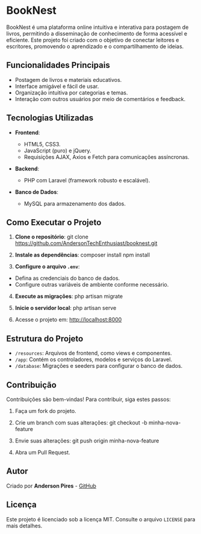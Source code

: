 # BookNest

BookNest é uma plataforma online intuitiva e interativa para postagem de livros, permitindo a disseminação de conhecimento de forma acessível e eficiente. Este projeto foi criado com o objetivo de conectar leitores e escritores, promovendo o aprendizado e o compartilhamento de ideias.

## Funcionalidades Principais

- Postagem de livros e materiais educativos.
- Interface amigável e fácil de usar.
- Organização intuitiva por categorias e temas.
- Interação com outros usuários por meio de comentários e feedback.

## Tecnologias Utilizadas

- **Frontend**:
  - HTML5, CSS3.
  - JavaScript (puro) e jQuery.
  - Requisições AJAX, Axios e Fetch para comunicações assíncronas.
  
- **Backend**:
  - PHP com Laravel (framework robusto e escalável).

- **Banco de Dados**:
  - MySQL para armazenamento dos dados.

## Como Executar o Projeto

1. **Clone o repositório**:
git clone https://github.com/AndersonTechEnthusiast/booknest.git


2. **Instale as dependências**:
composer install npm install


3. **Configure o arquivo `.env`**:
- Defina as credenciais do banco de dados.
- Configure outras variáveis de ambiente conforme necessário.

4. **Execute as migrações**:
php artisan migrate


5. **Inicie o servidor local**:
php artisan serve


6. Acesse o projeto em: [http://localhost:8000](http://localhost:8000)

## Estrutura do Projeto

- `/resources`: Arquivos de frontend, como views e componentes.
- `/app`: Contém os controladores, modelos e serviços do Laravel.
- `/database`: Migrações e seeders para configurar o banco de dados.

## Contribuição

Contribuições são bem-vindas! Para contribuir, siga estes passos:

1. Faça um fork do projeto.
2. Crie um branch com suas alterações:
git checkout -b minha-nova-feature

3. Envie suas alterações:
git push origin minha-nova-feature

4. Abra um Pull Request.

## Autor

Criado por **Anderson Pires** - [GitHub](https://github.com/AndersonTechEnthusiast)

## Licença

Este projeto é licenciado sob a licença MIT. Consulte o arquivo `LICENSE` para mais detalhes.
